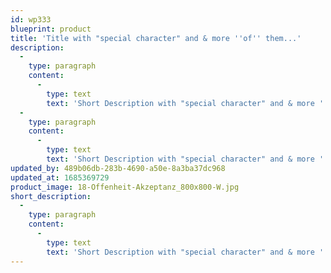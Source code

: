 ```yaml
---
id: wp333
blueprint: product
title: 'Title with "special character" and & more ''of'' them...'
description:
  -
    type: paragraph
    content:
      -
        type: text
        text: 'Short Description with "special character" and & more ''of'' them...'
  -
    type: paragraph
    content:
      -
        type: text
        text: 'Short Description with "special character" and & more ''of'' them...'
updated_by: 489b06db-283b-4690-a50e-8a3ba37dc968
updated_at: 1685369729
product_image: 18-Offenheit-Akzeptanz_800x800-W.jpg
short_description:
  -
    type: paragraph
    content:
      -
        type: text
        text: 'Short Description with "special character" and & more ''of'' them...'
---
```

